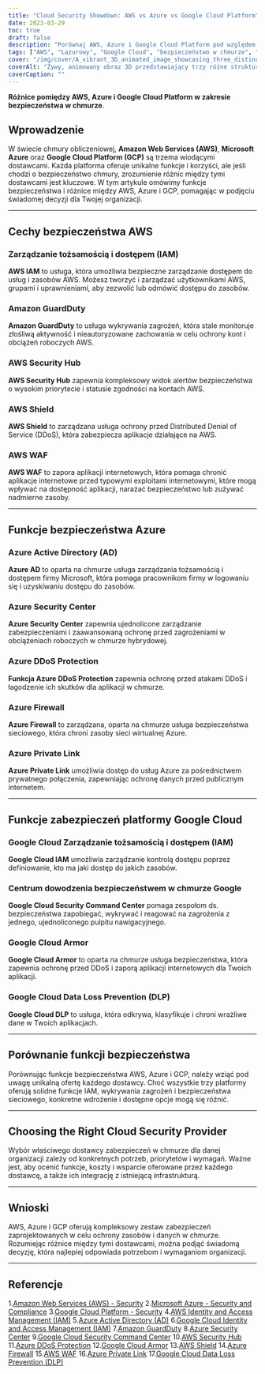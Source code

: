```yaml
---
title: "Cloud Security Showdown: AWS vs Azure vs Google Cloud Platform"
date: 2023-03-29
toc: true
draft: false
description: "Porównaj AWS, Azure i Google Cloud Platform pod względem bezpieczeństwa w chmurze i poznaj różnice, aby podjąć świadomą decyzję dla swojej organizacji."
tags: ["AWS", "Lazurowy", "Google Cloud", "bezpieczeństwo w chmurze", "IAM", "GuardDuty", "Centrum Bezpieczeństwa", "Centrum dowodzenia bezpieczeństwem", "Ochrona przed DDoS", "Pancerz z chmur", "WAF", "Link prywatny", "DLP", "chmura obliczeniowa", "usługi w chmurze", "dostawcy chmur", "ochrona danych", "cybersecurity", "bezpieczeństwo infrastruktury"]
cover: "/img/cover/A_vibrant_3D_animated_image_showcasing_three_distinct_cloud.png"
coverAlt: "Żywy, animowany obraz 3D przedstawiający trzy różne struktury chmurowe reprezentujące AWS, Azure i Google Cloud Platform, z symbolami tarczy nałożonymi na każdą chmurę, aby symbolizować ich oferty bezpieczeństwa."
coverCaption: ""
---
```


**Różnice pomiędzy AWS, Azure i Google Cloud Platform w zakresie bezpieczeństwa w chmurze**.

## Wprowadzenie

W świecie chmury obliczeniowej, **Amazon Web Services (AWS)**, **Microsoft Azure** oraz **Google Cloud Platform (GCP)** są trzema wiodącymi dostawcami. Każda platforma oferuje unikalne funkcje i korzyści, ale jeśli chodzi o bezpieczeństwo chmury, zrozumienie różnic między tymi dostawcami jest kluczowe. W tym artykule omówimy funkcje bezpieczeństwa i różnice między AWS, Azure i GCP, pomagając w podjęciu świadomej decyzji dla Twojej organizacji.

______

## Cechy bezpieczeństwa AWS

### Zarządzanie tożsamością i dostępem (IAM)

**AWS IAM** to usługa, która umożliwia bezpieczne zarządzanie dostępem do usług i zasobów AWS. Możesz tworzyć i zarządzać użytkownikami AWS, grupami i uprawnieniami, aby zezwolić lub odmówić dostępu do zasobów.

### Amazon GuardDuty

**Amazon GuardDuty** to usługa wykrywania zagrożeń, która stale monitoruje złośliwą aktywność i nieautoryzowane zachowania w celu ochrony kont i obciążeń roboczych AWS.

### AWS Security Hub

**AWS Security Hub** zapewnia kompleksowy widok alertów bezpieczeństwa o wysokim priorytecie i statusie zgodności na kontach AWS.

### AWS Shield

**AWS Shield** to zarządzana usługa ochrony przed Distributed Denial of Service (DDoS), która zabezpiecza aplikacje działające na AWS.

### AWS WAF

**AWS WAF** to zapora aplikacji internetowych, która pomaga chronić aplikacje internetowe przed typowymi exploitami internetowymi, które mogą wpływać na dostępność aplikacji, narażać bezpieczeństwo lub zużywać nadmierne zasoby.

______

## Funkcje bezpieczeństwa Azure

### Azure Active Directory (AD)

**Azure AD** to oparta na chmurze usługa zarządzania tożsamością i dostępem firmy Microsoft, która pomaga pracownikom firmy w logowaniu się i uzyskiwaniu dostępu do zasobów.

### Azure Security Center

**Azure Security Center** zapewnia ujednolicone zarządzanie zabezpieczeniami i zaawansowaną ochronę przed zagrożeniami w obciążeniach roboczych w chmurze hybrydowej.

### Azure DDoS Protection

**Funkcja Azure DDoS Protection** zapewnia ochronę przed atakami DDoS i łagodzenie ich skutków dla aplikacji w chmurze.

### Azure Firewall

**Azure Firewall** to zarządzana, oparta na chmurze usługa bezpieczeństwa sieciowego, która chroni zasoby sieci wirtualnej Azure.

### Azure Private Link

**Azure Private Link** umożliwia dostęp do usług Azure za pośrednictwem prywatnego połączenia, zapewniając ochronę danych przed publicznym internetem.

______

## Funkcje zabezpieczeń platformy Google Cloud

### Google Cloud Zarządzanie tożsamością i dostępem (IAM)

**Google Cloud IAM** umożliwia zarządzanie kontrolą dostępu poprzez definiowanie, kto ma jaki dostęp do jakich zasobów.

### Centrum dowodzenia bezpieczeństwem w chmurze Google

**Google Cloud Security Command Center** pomaga zespołom ds. bezpieczeństwa zapobiegać, wykrywać i reagować na zagrożenia z jednego, ujednoliconego pulpitu nawigacyjnego.

### Google Cloud Armor

**Google Cloud Armor** to oparta na chmurze usługa bezpieczeństwa, która zapewnia ochronę przed DDoS i zaporą aplikacji internetowych dla Twoich aplikacji.

### Google Cloud Data Loss Prevention (DLP)

**Google Cloud DLP** to usługa, która odkrywa, klasyfikuje i chroni wrażliwe dane w Twoich aplikacjach.

______

## Porównanie funkcji bezpieczeństwa

Porównując funkcje bezpieczeństwa AWS, Azure i GCP, należy wziąć pod uwagę unikalną ofertę każdego dostawcy. Choć wszystkie trzy platformy oferują solidne funkcje IAM, wykrywania zagrożeń i bezpieczeństwa sieciowego, konkretne wdrożenie i dostępne opcje mogą się różnić.

______

## Choosing the Right Cloud Security Provider

Wybór właściwego dostawcy zabezpieczeń w chmurze dla danej organizacji zależy od konkretnych potrzeb, priorytetów i wymagań. Ważne jest, aby ocenić funkcje, koszty i wsparcie oferowane przez każdego dostawcę, a także ich integrację z istniejącą infrastrukturą.

______

## Wnioski

AWS, Azure i GCP oferują kompleksowy zestaw zabezpieczeń zaprojektowanych w celu ochrony zasobów i danych w chmurze. Rozumiejąc różnice między tymi dostawcami, można podjąć świadomą decyzję, która najlepiej odpowiada potrzebom i wymaganiom organizacji.

______

## Referencje

1.[Amazon Web Services (AWS) - Security](https://aws.amazon.com/security/)
2.[Microsoft Azure - Security and Compliance](https://azure.microsoft.com/en-us/overview/security/)
3.[Google Cloud Platform - Security](https://cloud.google.com/security)
4.[AWS Identity and Access Management (IAM)](https://aws.amazon.com/iam/)
5.[Azure Active Directory (AD)](https://azure.microsoft.com/en-us/services/active-directory/)
6.[Google Cloud Identity and Access Management (IAM)](https://cloud.google.com/iam)
7.[Amazon GuardDuty](https://aws.amazon.com/guardduty/)
8.[Azure Security Center](https://azure.microsoft.com/en-us/services/security-center/)
9.[Google Cloud Security Command Center](https://cloud.google.com/security-command-center)
10.[AWS Security Hub](https://aws.amazon.com/security-hub/)
11.[Azure DDoS Protection](https://azure.microsoft.com/en-us/services/ddos-protection/)
12.[Google Cloud Armor](https://cloud.google.com/armor)
13.[AWS Shield](https://aws.amazon.com/shield/)
14.[Azure Firewall](https://azure.microsoft.com/en-us/services/azure-firewall/)
15.[AWS WAF](https://aws.amazon.com/waf/)
16.[Azure Private Link](https://azure.microsoft.com/en-us/services/private-link/)
17.[Google Cloud Data Loss Prevention (DLP)](https://cloud.google.com/dlp)


